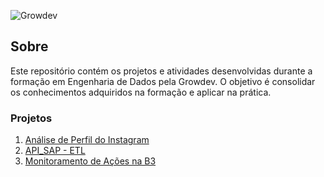 ![Growdev](https://www.growdev.com.br/assets/images/logo_growdev.png)

## Sobre
Este repositório contém os projetos e atividades desenvolvidas durante a formação em Engenharia de Dados pela Growdev. O objetivo é consolidar os conhecimentos adquiridos na formação e aplicar na prática.

### Projetos
1. [Análise de Perfil do Instagram](https://github.com/fernandes-everton/instagram_data_analysis.git)
2. [API_SAP - ETL](https://github.com/fernandes-everton/api_sap_etl.git)
3. [Monitoramento de Ações na B3](https://github.com/fernandes-everton/monitoramento_acoes_b3.git)
